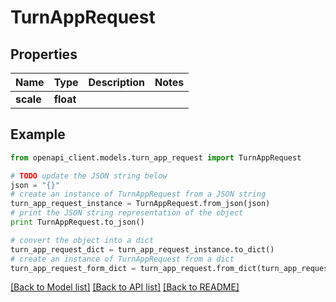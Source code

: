 # TurnAppRequest


## Properties
Name | Type | Description | Notes
------------ | ------------- | ------------- | -------------
**scale** | **float** |  | 

## Example

```python
from openapi_client.models.turn_app_request import TurnAppRequest

# TODO update the JSON string below
json = "{}"
# create an instance of TurnAppRequest from a JSON string
turn_app_request_instance = TurnAppRequest.from_json(json)
# print the JSON string representation of the object
print TurnAppRequest.to_json()

# convert the object into a dict
turn_app_request_dict = turn_app_request_instance.to_dict()
# create an instance of TurnAppRequest from a dict
turn_app_request_form_dict = turn_app_request.from_dict(turn_app_request_dict)
```
[[Back to Model list]](../README.md#documentation-for-models) [[Back to API list]](../README.md#documentation-for-api-endpoints) [[Back to README]](../README.md)


